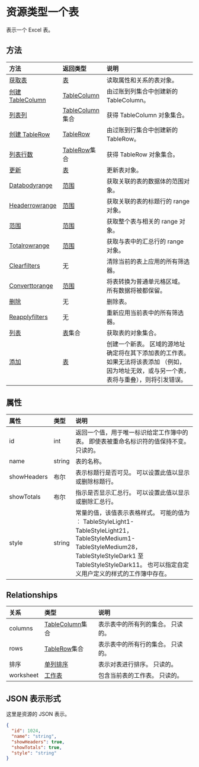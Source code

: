 # <a name="table-resource-type"></a>资源类型一个表

表示一个 Excel 表。


## <a name="methods"></a>方法

| 方法           | 返回类型    |说明|
|:---------------|:--------|:----------|
|[获取表](../api/table_get.md) | [表](table.md) |读取属性和关系的表对象。|
|[创建 TableColumn](../api/table_post_columns.md) |[TableColumn](tablecolumn.md)| 由过账到列集合中创建新的 TableColumn。|
|[列表列](../api/table_list_columns.md) |[TableColumn](tablecolumn.md)集合| 获得 TableColumn 对象集合。|
|[创建 TableRow](../api/table_post_rows.md) |[TableRow](tablerow.md)| 由过账到行集合中创建新的 TableRow。|
|[列表行数](../api/table_list_rows.md) |[TableRow](tablerow.md)集合| 获得 TableRow 对象集合。|
|[更新](../api/table_update.md) | [表](table.md)   |更新表对象。 |
|[Databodyrange](../api/table_databodyrange.md)|[范围](range.md)|获取关联的表的数据体的范围对象。|
|[Headerrowrange](../api/table_headerrowrange.md)|[范围](range.md)|获取关联的表的标题行的 range 对象。|
|[范围](../api/table_range.md)|[范围](range.md)|获取整个表与相关的 range 对象。|
|[Totalrowrange](../api/table_totalrowrange.md)|[范围](range.md)|获取与表中的汇总行的 range 对象。|
|[Clearfilters](../api/table_clearfilters.md)|无|清除当前的表上应用的所有筛选器。|
|[Converttorange](../api/table_converttorange.md)|[范围](range.md)|将表转换为普通单元格区域。 所有数据将被都保留。|
|[删除](../api/table_delete.md)|无|删除表。|
|[Reapplyfilters](../api/table_reapplyfilters.md)|无|重新应用当前表中的所有筛选器。|
|[列表](../api/table_list.md) | [表](table.md)集合 |获取表的对象集合。 |
|[添加](../api/tablecollection_add.md)|[表](table.md)|创建一个新表。 区域的源地址确定将在其下添加表的工作表。 如果无法将该表添加 （例如，因为地址无效，或与另一个表，表将与重叠），则将引发错误。|



## <a name="properties"></a>属性
| 属性     | 类型   |说明|
|:---------------|:--------|:----------|
|id|int|返回一个值，用于唯一标识给定工作簿中的表。 即使表被重命名标识符的值保持不变。 只读的。|
|name|string|表的名称。|
|showHeaders|布尔|表示标题行是否可见。 可以设置此值以显示或删除标题行。|
|showTotals|布尔|指示是否显示汇总行。 可以设置此值以显示或删除汇总行。|
|style|string|常量的值，该值表示表格样式。 可能的值为︰ TableStyleLight1-TableStyleLight21，TableStyleMedium1-TableStyleMedium28，TableStyleStyleDark1 至 TableStyleStyleDark11。 也可以指定自定义用户定义的样式的工作簿中存在。|

## <a name="relationships"></a>Relationships
| 关系 | 类型   |说明|
|:---------------|:--------|:----------|
|columns|[TableColumn](tablecolumn.md)集合|表示表中的所有列的集合。 只读的。|
|rows|[TableRow](tablerow.md)集合|表示表中的所有行的集合。 只读的。|
|排序|[单列排序](tablesort.md)|表示对表进行排序。 只读的。|
|worksheet|[工作表](worksheet.md)|包含当前表的工作表。 只读的。|

## <a name="json-representation"></a>JSON 表示形式

这里是资源的 JSON 表示。

<!-- {
  "blockType": "resource",
  "optionalProperties": [

  ],
  "@odata.type": "microsoft.graph.table"
}-->

```json
{
  "id": 1024,
  "name": "string",
  "showHeaders": true,
  "showTotals": true,
  "style": "string"
}

```

<!-- uuid: 8fcb5dbc-d5aa-4681-8e31-b001d5168d79
2015-10-25 14:57:30 UTC -->
<!-- {
  "type": "#page.annotation",
  "description": "Table resource",
  "keywords": "",
  "section": "documentation",
  "tocPath": ""
}-->